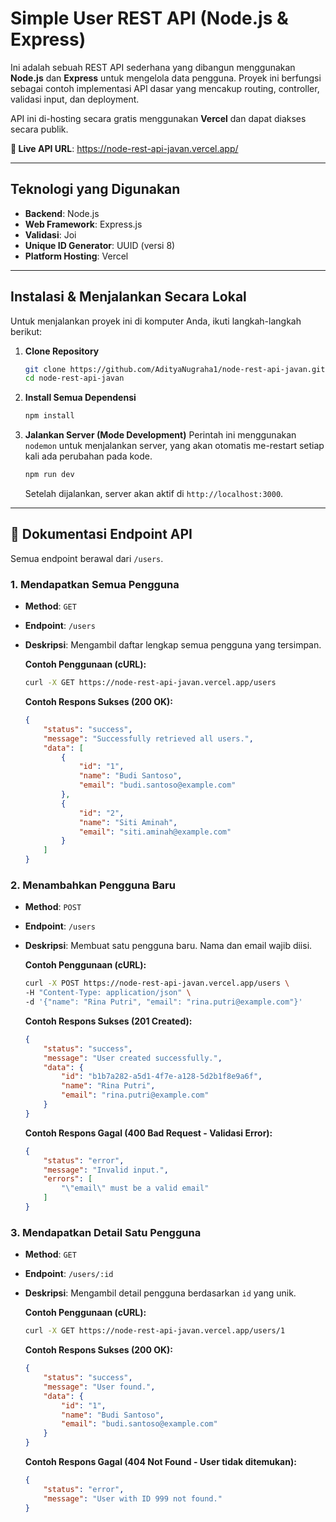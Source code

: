 # Simple User REST API (Node.js & Express)

Ini adalah sebuah REST API sederhana yang dibangun menggunakan **Node.js** dan **Express** untuk mengelola data pengguna. Proyek ini berfungsi sebagai contoh implementasi API dasar yang mencakup routing, controller, validasi input, dan deployment.

API ini di-hosting secara gratis menggunakan **Vercel** dan dapat diakses secara publik.

**🚀 Live API URL**: https://node-rest-api-javan.vercel.app/

---

## Teknologi yang Digunakan

-   **Backend**: Node.js
-   **Web Framework**: Express.js
-   **Validasi**: Joi
-   **Unique ID Generator**: UUID (versi 8)
-   **Platform Hosting**: Vercel

---

## Instalasi & Menjalankan Secara Lokal

Untuk menjalankan proyek ini di komputer Anda, ikuti langkah-langkah berikut:

1.  **Clone Repository**
    ```bash
    git clone https://github.com/AdityaNugraha1/node-rest-api-javan.git
    cd node-rest-api-javan
    ```

2.  **Install Semua Dependensi**
    ```bash
    npm install
    ```

3.  **Jalankan Server (Mode Development)**
    Perintah ini menggunakan `nodemon` untuk menjalankan server, yang akan otomatis me-restart setiap kali ada perubahan pada kode.
    ```bash
    npm run dev
    ```
    Setelah dijalankan, server akan aktif di `http://localhost:3000`.

---

## 📖 Dokumentasi Endpoint API

Semua endpoint berawal dari `/users`.

### 1. Mendapatkan Semua Pengguna

-   **Method**: `GET`
-   **Endpoint**: `/users`
-   **Deskripsi**: Mengambil daftar lengkap semua pengguna yang tersimpan.

    **Contoh Penggunaan (cURL):**
    ```bash
    curl -X GET https://node-rest-api-javan.vercel.app/users
    ```

    **Contoh Respons Sukses (200 OK):**
    ```json
    {
        "status": "success",
        "message": "Successfully retrieved all users.",
        "data": [
            {
                "id": "1",
                "name": "Budi Santoso",
                "email": "budi.santoso@example.com"
            },
            {
                "id": "2",
                "name": "Siti Aminah",
                "email": "siti.aminah@example.com"
            }
        ]
    }
    ```

### 2. Menambahkan Pengguna Baru

-   **Method**: `POST`
-   **Endpoint**: `/users`
-   **Deskripsi**: Membuat satu pengguna baru. Nama dan email wajib diisi.

    **Contoh Penggunaan (cURL):**
    ```bash
    curl -X POST https://node-rest-api-javan.vercel.app/users \
    -H "Content-Type: application/json" \
    -d '{"name": "Rina Putri", "email": "rina.putri@example.com"}'
    ```

    **Contoh Respons Sukses (201 Created):**
    ```json
    {
        "status": "success",
        "message": "User created successfully.",
        "data": {
            "id": "b1b7a282-a5d1-4f7e-a128-5d2b1f8e9a6f",
            "name": "Rina Putri",
            "email": "rina.putri@example.com"
        }
    }
    ```

    **Contoh Respons Gagal (400 Bad Request - Validasi Error):**
    ```json
    {
        "status": "error",
        "message": "Invalid input.",
        "errors": [
            "\"email\" must be a valid email"
        ]
    }
    ```

### 3. Mendapatkan Detail Satu Pengguna

-   **Method**: `GET`
-   **Endpoint**: `/users/:id`
-   **Deskripsi**: Mengambil detail pengguna berdasarkan `id` yang unik.

    **Contoh Penggunaan (cURL):**
    ```bash
    curl -X GET https://node-rest-api-javan.vercel.app/users/1
    ```

    **Contoh Respons Sukses (200 OK):**
    ```json
    {
        "status": "success",
        "message": "User found.",
        "data": {
            "id": "1",
            "name": "Budi Santoso",
            "email": "budi.santoso@example.com"
        }
    }
    ```

    **Contoh Respons Gagal (404 Not Found - User tidak ditemukan):**
    ```json
    {
        "status": "error",
        "message": "User with ID 999 not found."
    }
    ```
